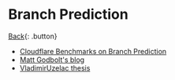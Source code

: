 # Branch Prediction

[Back](../index.md#cparch){: .button}


- [Cloudflare Benchmarks on Branch Prediction](https://blog.cloudflare.com/branch-predictor/)
- [Matt Godbolt's blog](https://xania.org/201602/bpu-part-three)
- [VladimirUzelac thesis](http://www.ece.uah.edu/~milenka/docs/VladimirUzelac.thesis.pdf)
